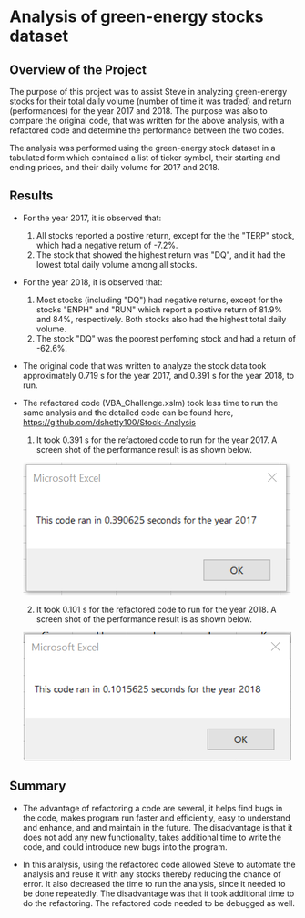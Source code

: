 # Analysis of green-energy stocks dataset

## Overview of the Project
The purpose of this project was to assist Steve in analyzing green-energy stocks for their total daily volume (number of time it was traded) 
and return (performances) for the year 2017 and 2018. The purpose was also to compare the original code, that was written for the above analysis, with 
a refactored code and determine the performance between the two codes.
 
The analysis was performed using the green-energy stock dataset in a tabulated form which contained a list of ticker symbol, their starting and ending prices, and their daily volume for 2017 and 2018.


## Results

- For the year 2017, it is observed that:
  1. All stocks reported a postive return, except for the the "TERP" stock, which had a negative return of -7.2%.
  2. The stock that showed the highest return was "DQ", and it had the lowest total daily volume among all stocks.

- For the year 2018, it is observed that:

  1. Most stocks (including "DQ") had negative returns, except for the stocks "ENPH" and "RUN" which report a postive return of 81.9% and 84%, respectively. Both stocks also had     the highest total daily volume. 
  2. The stock "DQ" was the poorest perfoming stock and had a return of -62.6%.
   
- The original code that was written to analyze the stock data took approximately 0.719 s for the year 2017, and 0.391 s for the year 2018, to run.

- The refactored code (VBA_Challenge.xslm) took less time to run the same analysis and the detailed code can be found here, https://github.com/dshetty100/Stock-Analysis 

  1. It took 0.391 s for the refactored code to run for the year 2017. A screen shot of the performance result is as shown below.
  
  ![Figure 1](/Resources/VBA_Challenge_2017.png)

  2. It took 0.101 s for the refactored code to run for the year 2018. A screen shot of the performance result is as shown below.
  
  ![Figure 1](/Resources/VBA_Challenge_2018.png)


## Summary
- The advantage of refactoring a code are several, it helps find bugs in the code, makes program run faster and efficiently, easy to understand and enhance, and and maintain in the future. The disadvantage is that it does not add any new functionality, takes additional time to write the code, and could introduce new bugs into the program.

- In this analysis, using the refactored code allowed Steve to automate the analysis and reuse it with any stocks thereby reducing the chance of error.
It also decreased the time to run the analysis, since it needed to be done repeatedly. The disadvantage was that it took additional time to do the refactoring. The refactored code needed to be debugged as well. 
